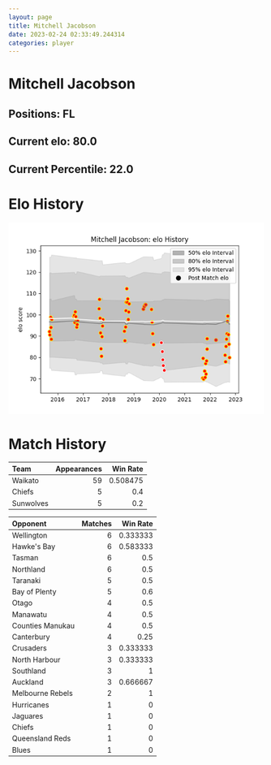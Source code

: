 ```yaml
---  
layout: page  
title: Mitchell Jacobson  
date: 2023-02-24 02:33:49.244314  
categories: player  
---
```

# Mitchell Jacobson

## Positions: FL

## Current elo: 80.0

## Current Percentile: 22.0

# Elo History


![elo history](history_MitchellJacobson.png)
# Match History


| Team      |   Appearances |   Win Rate |
|:----------|--------------:|-----------:|
| Waikato   |            59 |   0.508475 |
| Chiefs    |             5 |   0.4      |
| Sunwolves |             5 |   0.2      |

| Opponent         |   Matches |   Win Rate |
|:-----------------|----------:|-----------:|
| Wellington       |         6 |   0.333333 |
| Hawke's Bay      |         6 |   0.583333 |
| Tasman           |         6 |   0.5      |
| Northland        |         6 |   0.5      |
| Taranaki         |         5 |   0.5      |
| Bay of Plenty    |         5 |   0.6      |
| Otago            |         4 |   0.5      |
| Manawatu         |         4 |   0.5      |
| Counties Manukau |         4 |   0.5      |
| Canterbury       |         4 |   0.25     |
| Crusaders        |         3 |   0.333333 |
| North Harbour    |         3 |   0.333333 |
| Southland        |         3 |   1        |
| Auckland         |         3 |   0.666667 |
| Melbourne Rebels |         2 |   1        |
| Hurricanes       |         1 |   0        |
| Jaguares         |         1 |   0        |
| Chiefs           |         1 |   0        |
| Queensland Reds  |         1 |   0        |
| Blues            |         1 |   0        |